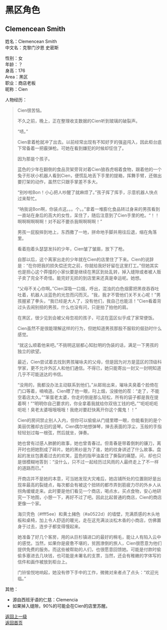 # 黑区角色
## Clemencean Smith
姓名：Clemencean Smith  
中文名：克黎门汐恩 史密斯  

性别：女  
年龄：？  
身高：176  
Area：黑区  
职业：商店老板  
昵称：Cien  

人物经历：

> Cien很苦恼。
> 
> 不久之前，晚上，正在整理收支数据的Cien听到玻璃的破裂声。
> 
> “啧。”
> 
> Cien拿着枪就冲了出去。以前经常出现有不知好歹的强盗闯入，因此柜台底下常备着一把霰弹枪。可她在看到嫌犯的时候却怔住了。
> 
> 因为那是个孩子。
>
> 蓝色的少年在翻倒的食品货架旁背对着Cien狼吞虎咽着食物，跟着他的一个兔子形状小机器人看到Cien，便慌乱地丢下手里的提箱，挥舞手臂，还做出要打架的动作，虽然它只跟手掌差不多大。
> 
> “别吵啦Bon！小心把人吵醒了就麻烦了。”孩子挥了挥手，示意机器人快点过来帮忙。
> 
> “呐我说Bon啊，你装点这。。。个。。”拿着一堆膨化食品转过身来的男孩看到一直站在身后的高大的女性，呆住了，随后注意到了Cien手里的枪。“！！啊啊啊啊啊啊！对不起不要杀我啊啊啊啊！” 
> 
> 男孩一屁股摔到地上，东西撒了一地，拼命地手脚并用往后退，缩在角落里。
> 
> 看着抱着头瑟瑟发抖的少年，Cien皱了皱眉，放下了枪。
> 
> 自那以后，这个离家出走的少年就在Cien的店里住了下来。Cien的说辞是：“在你把我的损失偿还完之前，你就给我好好留在这里打工。”但她其实也是担心这个莽撞的小家伙要是继续在黑区到处乱转，掉入缝隙或者被人贩子卖了完全不奇怪。能完好无损的到店里来还真是幸运呢。她想。
>
> “父母不关心你啊。”Cien深吸一口烟，呼出，混浊的白色烟雾把黑夜吞吞吐吐着，机器人淡蓝色的光忽而闪而灭。“我，我才不管他们关不关心呢！”男孩握紧了拳头，“我已经是大人了，没有他们，我自己也能活！”Cien看着背过头去闹别扭的男孩，什么也没有问，只是拍了拍他的肩。
> 
> 在黑区，很少见到会被父母忽视的孩子，可这在蓝区似乎成了家常便饭。
> 
> Cien虽然不是很能理解这样的行为，但她知道男孩那股不服软的倔劲时什么感觉。 
>  
> “就这么顺着他来吧。”不挑明这层都心知肚明的伪装的话，满足一下男孩的独立的欲望。
> 
> 最近，Cien尝试着去找到男孩璀咏夫的父母，但是因为对方是蓝区的顶级科学家，更不允许外区人和他们通信。不得已，她只能寄出一封又一封明知道几乎不可能送达的书信。
> 
> “没用的，我都没办法主动联系到他们。”从邮局出来，璀咏夫臭着个脸倚在门口等着，喃喃道。Cien瞟了他一眼，叼上烟，没接他的茬：“走了，不能空着店太久。”“笨蛋老太婆，你走的倒是那么轻松，所有的袋子都是我在提着啊！”“明明你自己要求的，你全拿着我就给你双倍工钱的吧。”“呃呃呃呃呃呃！臭老太婆哦哦哦哦！我绝对要赶快离开你这个魔鬼！！”
> 
> Cien的房间禁止别人入内，但你可以偷偷从门缝里瞟一眼，你能看到的是个美丽优雅却古旧的竖琴。Cien偶尔地想弹琴，掸去表面的浮尘，玉般的手指轻轻划过每一根弦，然后就坐，弹奏。
> 
> 她也曾有过感人肺腑的故事，她也曾青春过。但青春是带着倒刺的镰刀，离开时也把她割成了碎片。她的黑纱是为了谁，她的纹身讲述了什么故事。盘起的发丝包裹着过去的欢笑，蓝色的指甲油盖住了撕裂的痛楚。问，却也只是很模糊地答到：“没什么，只不过一起经历过风雨的人最终走上了不一样的道路而已。”
> 
> 开商店并不是她的本意，可当她发现大灾难后，她店铺所处的位置刚好是出现率最高的裂缝点，每次都会有被这个扭转的都市弄到筋疲力尽的外乡人从拐角缓缓走来。此时要是他们看见一个商店，喝点水，买点食物，安心地研究一下地图，小憩一下，再好不过了吧。因此比起普通的商店，Cien的商店更像一个家。
> 
> 海贝壳色（#fff5ee）和黄土赭色（#a0522d）的墙壁，充满质感的木头地板和桌椅，加上令人舒适的暖光，走在这充满淡淡松木香的小商店，仿佛置身于过去，连步子都变得慢起来。
> 
> 她准备了好几个客房，用的从巨杉镇进口的最好的棉毛，能让人有陷入云中的感觉。当然，如果你是疲惫不堪的，贫困潦倒的旅人，Cien很愿意为他们提供免费的服务。而这些被帮助的人们，也很愿意回馈她。可能是付款时偷偷多塞进去几块钱，也可能是未署名的支票，当然，还会有稚嫩的字体写的信件和画作被放到柜台上。
> 
> 门铃愉悦地响起，她没有停下手中的工作，微微对来者点了点头：“欢迎光临。”

其他：
- 源自西班牙语的仁慈：Clemencia 
- 如果掉入缝隙，90%的可能会在Cien的店里苏醒。
  
  
[返回上一级](https://drrlw.github.io/Character/%E9%BB%91%E5%8C%BA_%E8%A7%92%E8%89%B2)  
[返回首页](https://drrlw.github.io/index)  

<script src="https://utteranc.es/client.js"
        repo="drrlw/drrlw.github.io"
        issue-term="title"
        theme="github-light"
        crossorigin="anonymous"
        async>
</script>  
